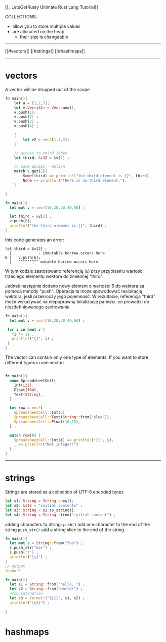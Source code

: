 [[_ LetsGetRusty Ultimate Rust Lang Tutorial]]

COLLECTIONS:
- allow you to store multiple values 
- are allocated on the heap:
	- their size is changeable

-------
[[#vectors]]
[[#strings]]
[[#hashmaps]]



----





# vectors

A vector will be dropped out of the scope
```rust
fn main(){
	let a = [1,2,3];
	let v:Vec<i32> = Vec::new();
	v.push(1);
	v.push(2) ;
	v.push(3) ;
	v.push(4) ;

	{
		let v2 = vec![1,2,3];
	}

	// access to third index
	let third: &i32 = &v[2] ;

	// save access - Option
	match v.get(2){
		Some(third) => println!("the third element is {}", third),
		None => println!("THere is no third element."),
	}

}
```

```rust
fn main(){
  let mut v = vec![10,20,30,40,50] ;

  let third = &v[2] ;
  v.push(6);
  println!("the third element is {}", third) ;
}
```
this code generates an error:
```bsh
let third = &v[2] ;
  |            - immutable borrow occurs here
6 |   v.push(6);
  |   ^^^^^^^^^ mutable borrow occurs here
```
W tym kodzie zastosowano referencję (`&`) przy przypisaniu wartości trzeciego elementu wektora do zmiennej "third".

Jednak następnie dodano nowy element o wartości 6 do wektora za pomocą metody "push". Operacja ta może spowodować realokację wektora, jeśli przekroczy jego pojemność. W rezultacie, referencja "third" może wskazywać na niepoprawną lokalizację pamięci, co prowadzi do niezdefiniowanego zachowania.

```rust
fn main(){
  let mut v = vec![10,20,30,40,50] ;

 for i in &mut v {
   *i *= 11 ;
   println!("{}", i) ;
 }
}
```


The vector can contain only one type of elements.
If you want to store different types in one vector:
```rust

fn main(){
  enum SpreadsheetCell{
    Int(i32),
    Float(f64),
    Text(String),
  }

  let row = vec![
    SpreadsheetCell::Int(3),
    SpreadsheetCell::Text(String::from("blue")),
    SpreadsheetCell::Float(10.12),
  ] ;

  match row[0] {
    SpreadsheetCell::Int(i) => println!("{}", i),
    _ => println!("Not integer!")
  }
}


```


-----------------
# strings
Strings are stored as a collection of UTF-8 encoded bytes
```rust
let s1: String = String::new();
let s2: &str = "initial contents" ;
let s3: String = s2.to_string();
let s4: String = String::from("initial content") ;
```

adding characters to String:
`push()` add one character to the end of the string 
`push_str()` add a string slice to the end of the string

```rust
fn main(){
  let mut s = String::from("foo") ;
  s.push_str("bar") ;
  s.push('!') ;
  println!("{s}") ;
}
// output 
foobar!
```

```rust
fn main(){
  let s1 = String::from("hello, ") ;
  let s2 = String::from("world!") ;
  //concatanation
  let s3 = format!("{}{}", s1, s2) ;
  println!("{s3}") ;
  
}
```


# hashmaps













